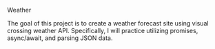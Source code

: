 Weather

The goal of this project is to create a weather forecast site using visual crossing weather API. Specifically, I will practice utilizing promises, async/await, and parsing JSON data.
